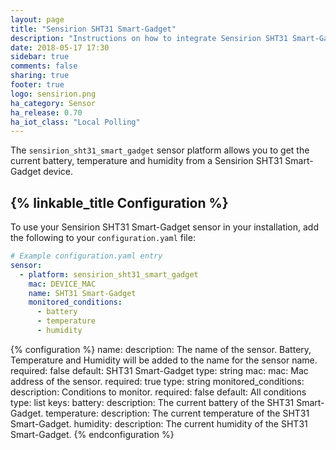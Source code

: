 ```yaml
---
layout: page
title: "Sensirion SHT31 Smart-Gadget"
description: "Instructions on how to integrate Sensirion SHT31 Smart-Gadget within Home Assistant."
date: 2018-05-17 17:30
sidebar: true
comments: false
sharing: true
footer: true
logo: sensirion.png
ha_category: Sensor
ha_release: 0.70
ha_iot_class: "Local Polling"
---
```


The `sensirion_sht31_smart_gadget` sensor platform allows you to get the current battery, temperature and humidity from a Sensirion SHT31 Smart-Gadget device.

## {% linkable_title Configuration %}

To use your Sensirion SHT31 Smart-Gadget sensor in your installation, add the following to your `configuration.yaml` file:

```yaml
# Example configuration.yaml entry
sensor:
  - platform: sensirion_sht31_smart_gadget
    mac: DEVICE_MAC
    name: SHT31 Smart-Gadget
    monitored_conditions:
      - battery
      - temperature
      - humidity
```

{% configuration %}
  name:
    description: The name of the sensor. Battery, Temperature and Humidity will be added to the name for the sensor name.
    required: false
    default: SHT31 Smart-Gadget
    type: string
  mac:
    mac: Mac address of the sensor.
    required: true
    type: string
  monitored_conditions:
    description: Conditions to monitor.
    required: false
    default: All conditions
    type: list
    keys:
      battery:
        description: The current battery of the SHT31 Smart-Gadget.
      temperature:
        description: The current temperature of the SHT31 Smart-Gadget.
      humidity:
        description: The current humidity of the SHT31 Smart-Gadget.
{% endconfiguration %}
